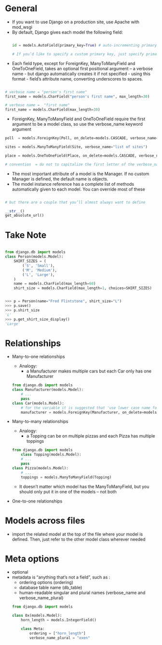 

# General
 - If you want to use Django on a production site, use Apache with mod_wsgi
 - By default, Django gives each model the following field:
    ```py

    id = models.AutoField(primary_key=True) # auto-incrementing primary key

    # If you’d like to specify a custom primary key, just specify primary_key=True on one of your fields

    ```
- Each field type, except for ForeignKey, ManyToManyField and OneToOneField, takes an optional first positional argument – a verbose name - but django automatically creates it if not specified - using this format -  field’s attribute name, converting underscores to spaces.
```py

# verbose name = "person's first name"
first_name = models.CharField("person's first name", max_length=30)

# verbose name =  "first name"
first_name = models.CharField(max_length=30)

```
- ForeignKey, ManyToManyField and OneToOneField require the first argument to be a model class, so use the verbose_name keyword argument
```py
poll  = models.ForeignKey(Poll, on_delete=models.CASCADE, verbose_name="the related poll",)

sites = models.ManyToManyField(Site, verbose_name="list of sites")

place = models.OneToOneField(Place, on_delete=models.CASCADE, verbose_name="related place",)

# convention  = do not to capitalize the first letter of the verbose_name

```
- The most important attribute of a model is the Manager. If no custom Manager is defined, the default name is objects. 
- The model instance reference has a complete list of methods automatically given to each model. You can override most of these
```py

# but there are a couple that you’ll almost always want to define

__str__() 
get_absolute_url() 

```
    
# Take Note

```py

from django.db import models
class Person(models.Model):
    SHIRT_SIZES = (
        ('S', 'Small'),
        ('M', 'Medium'),
        ('L', 'Large'),
    )
    name = models.CharField(max_length=60)
    shirt_size = models.CharField(max_length=1, choices=SHIRT_SIZES)


>>> p = Person(name="Fred Flintstone", shirt_size="L")
>>> p.save()
>>> p.shirt_size
'L'
>>> p.get_shirt_size_display()
'Large'


```

# Relationships
 - Many-to-one relationships
    - Analogy:
        - a Manufacturer makes multiple cars but each Car only has one Manufacturer
    ```py 
    from django.db import models
    class Manufacturer(models.Model):
        # ...
        pass
    class Car(models.Model):
        # for the variable it is suggested that 'use lower case name for the ForeignKeyField' - but is it not required
        manufacturer = models.ForeignKey(Manufacturer, on_delete=models.CASCADE)  

    ```
 - Many-to-many relationships
    - Analogy: 
        - a Topping can be on multiple pizzas and each Pizza has multiple toppings
    ```py
    from django.db import models
        class Topping(models.Model):
        # ...
        pass
    class Pizza(models.Model):
        # ...
        toppings = models.ManyToManyField(Topping)

    ```
    - It doesn’t matter which model has the ManyToManyField, but you should only put it in one of the models – not both

 - One-to-one relationships


# Models across files
 -  import the related model at the top of the file where your model is defined. Then, just refer to the other model class wherever needed

# Meta options
 - optional
 - metadata is “anything that’s not a field”, such as :
    - ordering options (ordering)
    - database table name (db_table)
    - human-readable singular and plural names (verbose_name and verbose_name_plural)
    ```py
    from django.db import models

    class Ox(models.Model):
        horn_length = models.IntegerField()

        class Meta:
            ordering = ["horn_length"]
            verbose_name_plural = "oxen"
    
    ```
